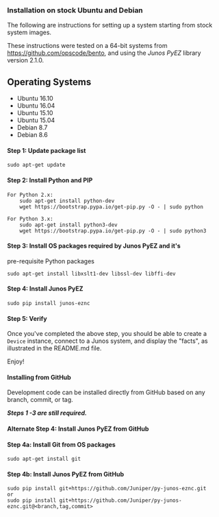 ### Installation on stock Ubuntu and Debian

The following are instructions for setting up a system starting from stock system images.

These instructions were tested on a 64-bit systems from https://github.com/opscode/bento, and using the _Junos PyEZ_ library version 2.1.0.

Operating Systems
---------------
- Ubuntu 16.10
- Ubuntu 16.04
- Ubuntu 15.10
- Ubuntu 15.04
- Debian 8.7
- Debian 8.6


#### Step 1: Update package list

	sudo apt-get update

#### Step 2: Install Python and PIP

    For Python 2.x:
        sudo apt-get install python-dev
        wget https://bootstrap.pypa.io/get-pip.py -O - | sudo python

    For Python 3.x:
        sudo apt-get install python3-dev
        wget https://bootstrap.pypa.io/get-pip.py -O - | sudo python3

#### Step 3: Install OS packages required by Junos PyEZ and it's
pre-requisite Python packages

    sudo apt-get install libxslt1-dev libssl-dev libffi-dev

#### Step 4: Install Junos PyEZ

    sudo pip install junos-eznc
    
#### Step 5: Verify 

Once you've completed the above step, you should be able to create a `Device` instance, connect to a Junos system, and display the "facts", as illustrated in the README.md file.

Enjoy!


#### Installing from GitHub

Development code can be installed directly from GitHub based on any branch, commit, or tag.

***Steps 1 -3 are still required.***
#### Alternate Step 4: Install Junos PyEZ from GitHub

#### Step 4a: Install Git from OS packages 
    sudo apt-get install git

#### Step 4b: Install Junos PyEZ from GitHub
	sudo pip install git+https://github.com/Juniper/py-junos-eznc.git
	or
	sudo pip install git+https://github.com/Juniper/py-junos-eznc.git@<branch,tag,commit>
